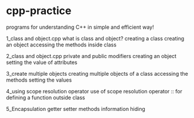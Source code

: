 # cpp-practice
programs for understanding C++ in simple and efficient way!

1_class and object.cpp 
  what is class and object?
  creating a class
  creating an object
  accessing the methods inside class
  
2_class and object.cpp 
  private and public modifiers
  creating an object
  setting the value of attributes
  
3_create multiple objects
  creating multiple objects of a class
  accessing the methods 
  setting the values
  
4_using scope resolution operator
  use of scope resolution operator :: for defining a function outside class

5_Encapsulation
  getter setter methods
  information hiding
